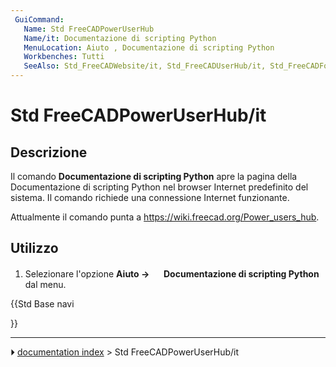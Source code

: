 ```yaml
---
 GuiCommand:
   Name: Std FreeCADPowerUserHub
   Name/it: Documentazione di scripting Python
   MenuLocation: Aiuto , Documentazione di scripting Python
   Workbenches: Tutti
   SeeAlso: Std_FreeCADWebsite/it, Std_FreeCADUserHub/it, Std_FreeCADForum/it, Std_FreeCADFAQ/it
---
```


# Std FreeCADPowerUserHub/it



## Descrizione

Il comando **Documentazione di scripting Python** apre la pagina della Documentazione di scripting Python nel browser Internet predefinito del sistema. Il comando richiede una connessione Internet funzionante.

Attualmente il comando punta a [<https://wiki.freecad.org/Power_users_hub>](https://wiki.freecad.org/Power_users_hub).



## Utilizzo

1.  Selezionare l\'opzione **Aiuto → <img src="images/Std_FreeCADPowerUserHub.svg" width=16px> Documentazione di scripting Python** dal menu.





{{Std Base navi

}}



---
⏵ [documentation index](../README.md) > Std FreeCADPowerUserHub/it

